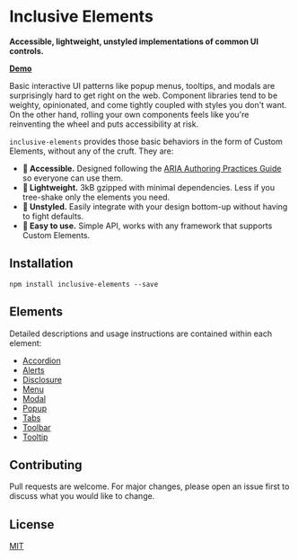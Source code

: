 # Inclusive Elements

**Accessible, lightweight, unstyled implementations of common UI controls.**

[**Demo**](https://tobyzerner.github.io/inclusive-elements/index.html)

Basic interactive UI patterns like popup menus, tooltips, and modals are surprisingly hard to get right on the web. Component libraries tend to be weighty, opinionated, and come tightly coupled with styles you don't want. On the other hand, rolling your own components feels like you're reinventing the wheel and puts accessibility at risk.

`inclusive-elements` provides those basic behaviors in the form of Custom Elements, without any of the cruft. They are:

-   **🦮 Accessible.** Designed following the [ARIA Authoring Practices Guide](https://www.w3.org/WAI/ARIA/apg/) so everyone can use them.
-   **🌳 Lightweight.** 3kB gzipped with minimal dependencies. Less if you tree-shake only the elements you need.
-   **🎨 Unstyled.** Easily integrate with your design bottom-up without having to fight defaults.
-   **🚀 Easy to use.** Simple API, works with any framework that supports Custom Elements.

## Installation

```
npm install inclusive-elements --save
```

## Elements

Detailed descriptions and usage instructions are contained within each element:

-   [Accordion](src/accordion)
-   [Alerts](src/alerts)
-   [Disclosure](src/disclosure)
-   [Menu](src/menu)
-   [Modal](src/modal)
-   [Popup](src/popup)
-   [Tabs](src/tabs)
-   [Toolbar](src/toolbar)
-   [Tooltip](src/tooltip)

## Contributing

Pull requests are welcome. For major changes, please open an issue first to discuss what you would like to change.

## License

[MIT](LICENSE)
